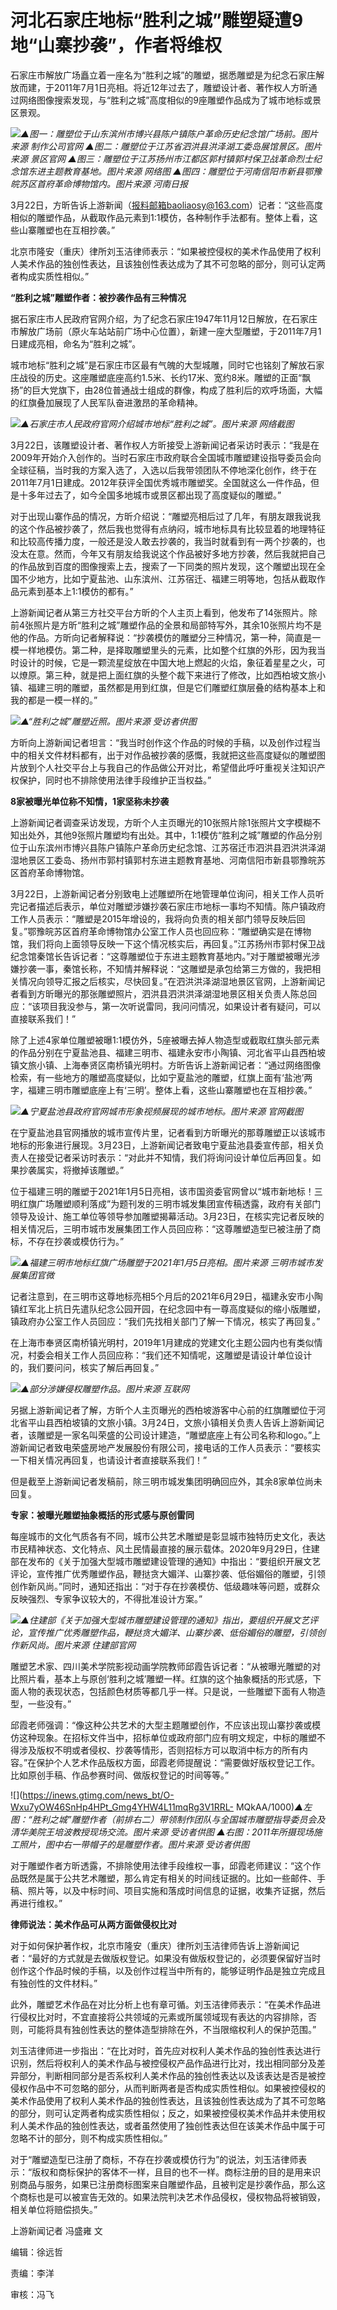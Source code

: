 # 河北石家庄地标“胜利之城”雕塑疑遭9地“山寨抄袭”，作者将维权

石家庄市解放广场矗立着一座名为“胜利之城”的雕塑，据悉雕塑是为纪念石家庄解放而建，于2011年7月1日亮相。将近12年过去了，雕塑设计者、著作权人方昕通过网络图像搜索发现，与“胜利之城”高度相似的9座雕塑作品成为了城市地标或景区景观。

![](https://inews.gtimg.com/news_bt/OTlNZv55laK-4snTUO2zVNjL2kQo7YisdJgOroc8tqX5EAA/1000)_▲图一：雕塑位于山东滨州市博兴县陈户镇陈户革命历史纪念馆广场前。图片来源
制作公司官网 ▲图二：雕塑位于江苏省泗洪县洪泽湖工委岛展馆景区。图片来源 景区官网
▲图三：雕塑位于江苏扬州市江都区郭村镇郭村保卫战革命烈士纪念馆东进主题教育基地。图片来源 网络图
▲图四：雕塑位于河南信阳市新县鄂豫皖苏区首府革命博物馆内。图片来源 河南日报_

3月22日，方昕告诉上游新闻（报料邮箱baoliaosy@163.com）记者：“这些高度相似的雕塑作品，从截取作品元素到1:1模仿，各种制作手法都有。整体上看，这些山寨雕塑也在互相抄袭。”

北京市隆安（重庆）律所刘玉洁律师表示：“如果被控侵权的美术作品使用了权利人美术作品的独创性表达，且该独创性表达成为了其不可忽略的部分，则可认定两者构成实质性相似。”

**“胜利之城”雕塑作者：被抄袭作品有三种情况**

据石家庄市人民政府官网介绍，为了纪念石家庄1947年11月12日解放，在石家庄市解放广场前（原火车站站前广场中心位置），新建一座大型雕塑，于2011年7月1日建成亮相，命名为“胜利之城”。

城市地标“胜利之城”是石家庄市区最有气魄的大型城雕，同时它也铭刻了解放石家庄战役的历史。这座雕塑底座高约1.5米、长约17米、宽约8米。雕塑的正面“飘扬”的巨大党旗下，由28位普通战士组成的群像，构成了胜利后的欢呼场面，大幅的红旗叠加展现了人民军队奋进激昂的革命精神。

![](https://inews.gtimg.com/news_bt/O8btTyHvCCmsrJNon0YHMi4AhTQM_jL7kv04sALizzRtcAA/1000)_▲石家庄市人民政府官网介绍城市地标“胜利之城”。图片来源
网络截图_

3月22日，该雕塑设计者、著作权人方昕接受上游新闻记者采访时表示：“我是在2009年开始介入创作的。当时石家庄市政府联合全国城市雕塑建设指导委员会向全球征稿，当时我的方案入选了，入选以后我带领团队不停地深化创作，终于在2011年7月1日建成。2012年获评全国优秀城市雕塑奖。全国就这么一件作品，但是十多年过去了，如今全国多地城市或景区都出现了高度疑似的雕塑。”

对于出现山寨作品的情况，方昕介绍说：“雕塑亮相后过了几年，有朋友跟我说我的这个作品被抄袭了，然后我也觉得有点纳闷，城市地标具有比较显着的地理特征和比较高传播力度，一般还是没人敢去抄袭的，我当时就看到有一两个抄袭的，也没太在意。然而，今年又有朋友给我说这个作品被好多地方抄袭，然后我就把自己的作品放到百度的图像搜索上去，搜索了一下同类的照片发现，这个雕塑出现在全国不少地方，比如宁夏盐池、山东滨州、江苏宿迁、福建三明等地，包括从截取作品元素到基本上1:1模仿的都有。”

上游新闻记者从第三方社交平台方昕的个人主页上看到，他发布了14张照片。除前4张照片是方昕“胜利之城”雕塑作品的全景和局部特写外，其余10张照片均不是他的作品。方昕向记者解释说：“抄袭模仿的雕塑分三种情况，第一种，简直是一模一样地模仿。第二种，是择取雕塑里头的元素，比如整个红旗的外形，因为我当时设计的时候，它是一颗流星绽放在中国大地上燃起的火焰，象征着星星之火，可以燎原。第三种，就是把上面红旗的头整个裁下来进行了修改，比如西柏坡文旅小镇、福建三明的雕塑，虽然都是用到红旗，但是它们雕塑红旗层叠的结构基本上和我的都是一模一样的。”

![](https://inews.gtimg.com/news_bt/OFVoHGw3cOKbT0RxslJib1Q6qnRfoXy8nNUJFBfimpCccAA/1000)_▲“胜利之城”雕塑近照。图片来源
受访者供图_

方昕向上游新闻记者坦言：“我当时创作这个作品的时候的手稿，以及创作过程当中的相关文件材料都有，出于对作品被抄袭的感慨，我就把这些高度疑似的雕塑图片放到个人社交平台上与我自己的作品做公开对比，希望借此呼吁重视关注知识产权保护，同时也不排除使用法律手段维护正当权益。”

**8家被曝光单位称不知情，1家坚称未抄袭**

上游新闻记者调查采访发现，方昕个人主页曝光的10张照片除1张照片文字模糊不知出处外，其他9张照片雕塑均有出处。其中，1:1模仿“胜利之城”雕塑的作品分别位于山东滨州市博兴县陈户镇陈户革命历史纪念馆、江苏宿迁市泗洪县泗洪洪泽湖湿地景区工委岛、扬州市郭村镇郭村东进主题教育基地、河南信阳市新县鄂豫皖苏区首府革命博物馆。

3月22日，上游新闻记者分别致电上述雕塑所在地管理单位询问，相关工作人员听完记者描述后表示，单位对雕塑涉嫌抄袭石家庄市地标一事均不知情。陈户镇政府工作人员表示：“雕塑是2015年增设的，我将向负责的相关部门领导反映后回复。”鄂豫皖苏区首府革命博物馆办公室工作人员也回应称：“雕塑确实是在博物馆，我们将向上面领导反映一下这个情况核实后，再回复。”江苏扬州市郭村保卫战纪念馆秦馆长告诉记者：“这尊雕塑位于东进主题教育基地内。”对于雕塑被曝光涉嫌抄袭一事，秦馆长称，不知情并解释说：“这雕塑是承包给第三方做的，我把相关情况向领导汇报之后核实，尽快回复。”在泗洪洪泽湖湿地景区官网，上游新闻记者看到方昕曝光的那张雕塑照片，泗洪县泗洪洪泽湖湿地景区相关负责人陈总回应：“该项目我没参与，第一次听说雷同，我问问情况，如果设计者有疑问，可以直接联系我们！”

除了上述4家单位雕塑被曝1:1模仿外，5座被曝去掉人物造型或截取红旗头部元素的作品分别在宁夏盐池县、福建三明市、福建永安市小陶镇、河北省平山县西柏坡镇文旅小镇、上海奉贤区南桥镇光明村。方昕告诉上游新闻记者：“通过网络图像检索，有一些地方的雕塑高度疑似，比如宁夏盐池的雕塑，红旗上面有‘盐池’两字，福建三明市雕塑底座上有‘三明’。整体上看，这些山寨雕塑也在互相抄袭。”

![](https://inews.gtimg.com/news_bt/O_QM0c9GcaJnot1LbQ9NWjiu7GULJaFLbLjlAmOi1hSesAA/1000)_▲宁夏盐池县政府官网城市形象视频展现的城市地标。图片来源
官网截图_

在宁夏盐池县官网播放的城市宣传片里，记者看到方昕曝光的那尊雕塑正以该城市地标的形象进行展现。3月23日，上游新闻记者致电宁夏盐池县委宣传部，相关负责人在接受记者采访时表示：“对此并不知情，我们将询问设计单位后再回复。如果抄袭属实，将撤掉该雕塑。”

位于福建三明的雕塑于2021年1月5日亮相，该市国资委官网曾以“城市新地标！三明红旗广场雕塑顺利落成”为题刊发的三明市城发集团宣传稿透露，政府有关部门领导及设计、施工单位等领导参加雕塑揭幕活动。3月23日，在核实完记者反映的相关情况后，三明市城市发展集团工作人员回应称：“这尊雕塑造型已被注册了商标，不存在抄袭或模仿行为。”

![](https://inews.gtimg.com/news_bt/Oup7mhTkDKojd4ywEMHzLAo12DDDkEFtUrXZmfjfRnFOgAA/1000)_▲福建三明市地标红旗广场雕塑于2021年1月5日亮相。图片来源
三明市城市发展集团官微_

记者注意到，在三明市这尊地标亮相5个月后的2021年6月29日，福建永安市小陶镇红军北上抗日先遣队纪念公园开园，在纪念园中有一尊高度疑似的缩小版雕塑，镇政府办公室工作人员回应：“我们先找相关部门了解一下情况，核实了再回复。”

在上海市奉贤区南桥镇光明村，2019年1月建成的党建文化主题公园内也有类似情况，村委会相关工作人员回应称：“我们还不知情呢，这雕塑是请设计单位设计的，我们要问问，核实了解后再回复。”

![](https://inews.gtimg.com/news_bt/OMPlhQ24W1cfcgCicxy1xdotHDZ1I15OONdPcFB4cuUXsAA/1000)_▲部分涉嫌侵权雕塑作品。图片来源
互联网_

另据上游新闻记者了解，方昕个人主页曝光的西柏坡游客中心前的红旗雕塑位于河北省平山县西柏坡镇的文旅小镇。3月24日，文旅小镇相关负责人告诉上游新闻记者，该雕塑是一家名叫荣盛的公司设计建造，“雕塑底座上有公司名称和logo。”上游新闻记者致电荣盛房地产发展股份有限公司，接电话的工作人员表示：“要核实一下相关情况再回复，也请设计者直接联系我们！”

但是截至上游新闻记者发稿前，除三明市城发集团明确回应外，其余8家单位尚未回复。

**专家：被曝光雕塑抽象概括的形式感与原创雷同**

每座城市的文化气质各有不同，城市公共艺术雕塑是彰显城市独特历史文化，表达市民精神状态、文化特点、风土民情最直接的展示载体。2020年9月29日，住建部在发布的《关于加强大型城市雕塑建设管理的通知》中指出：“要组织开展文艺评论，宣传推广优秀雕塑作品，鞭挞贪大媚洋、山寨抄袭、低俗媚俗的雕塑，引领创作新风尚。”同时，通知还指出：“对于存在抄袭模仿、低级趣味等问题，或群众反映强烈、专家争议较大的，不得批准设计方案。”

![](https://inews.gtimg.com/news_bt/OEiqhD0cpcDS_UhHPxZ4KBbhmRrvN37kysRsRmQJAxlzIAA/1000)_▲住建部《关于加强大型城市雕塑建设管理的通知》指出，要组织开展文艺评论，宣传推广优秀雕塑作品，鞭挞贪大媚洋、山寨抄袭、低俗媚俗的雕塑，引领创作新风尚。图片来源
住建部官网_

雕塑艺术家、四川美术学院影视动画学院教师邱霞告诉记者：“从被曝光雕塑的对比照片看，基本上与原创‘胜利之城’雕塑一样。红旗的这个抽象概括的形式感，下面人物的表现状态，包括颜色材质等都几乎一样。只是说，一些雕塑下面有人物造型，一些没有。”

邱霞老师强调：“像这种公共艺术的大型主题雕塑创作，不应该出现山寨抄袭或模仿这种现象。在招标文件当中，招标单位或政府部门应有明文规定，中标的雕塑不得涉及版权不明或者侵权、抄袭等情形，否则招标方可以取消中标方的所有内容。”在保护个人艺术作品版权方面，邱霞老师提醒说：“需要做好版权登记工作。比如原创手稿、作品参赛时间、做版权登记的时间等等。”

![](https://inews.gtimg.com/news_bt/O-Wxu7yOW46SnHp4HPt_Gmg4YHW4L11mqRg3V1RRL-
MQkAA/1000)_▲左图：“胜利之城”雕塑作者（前排右二）带领制作团队与全国城市雕塑指导委员会及清华美院王培波教授现场交流。图片来源 受访者供图
▲右图：2011年所摄现场施工照片，图中右一带帽子的是雕塑作者。图片来源 受访者供图_

对于雕塑作者方昕透露，不排除使用法律手段维权一事，邱霞老师建议：“这个作品既然是属于公共艺术雕塑，那么肯定有相关的时间线证据的。比如一些邮件、手稿、照片等，以及中标时间、项目实施和落成时间信息的证据，收集齐证据，然后再进行维权。”

**律师说法：美术作品可从两方面做侵权比对**

对于如何保护著作权，北京市隆安（重庆）律所刘玉洁律师告诉上游新闻记者：“最好的方式就是去做版权登记。如果没有做版权登记的，必须要保留好当时创作这个作品时候的手稿，以及创作过程当中所有的，能够证明作品是独立完成且有独创性的文件材料。”

此外，雕塑艺术作品在对比分析上也有章可循。刘玉洁律师表示：“在美术作品进行侵权比对时，不宜直接将公共领域的元素或所属领域现有表达的内容排除，否则，可能将具有独创性表达的整体造型排除在外，不当限缩权利人的保护范围。”

刘玉洁律师进一步指出：“在比对时，首先应对权利人美术作品的独创性表达进行识别，然后将权利人的美术作品与被控侵权产品作品进行比对，找出相同部分及差异部分，判断相同部分是否系权利人美术作品的独创性表达以及该表达是否是被控侵权作品中不可忽略的部分，从而判断两者是否构成实质性相似。如果被控侵权的美术作品使用了权利人美术作品的独创性表达，且该独创性表达成为了其不可忽略的部分，则可认定两者构成实质性相似；反之，如果被控侵权美术作品并未使用权利人美术作品的独创性表达，或者虽然使用了独创性表达但在该美术作品中属于可忽略不计的部分，则不构成实质性相似。”

对于“雕塑造型已注册了商标，不存在抄袭或模仿行为”的说法，刘玉洁律师表示：“版权和商标保护的客体不一样，且目的也不一样。商标注册的目的是用来识别商品与服务，如果已注册商标图案来自雕塑作品，且被判定是抄袭作品，那么这个商标也是可以被宣告无效的。如果法院判决艺术作品侵权，侵权物品将被销毁，相关单位将赔偿损失。”

上游新闻记者 冯盛雍 文

编辑：徐远哲

责编：李洋

审核：冯飞

